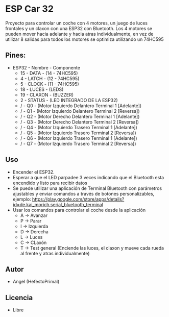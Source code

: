 # ESP Car 32

Proyecto para controlar un coche con 4 motores, un juego de luces frontales 
y un claxon con una ESP32 con Bluetooth. Los 4 motores se pueden mover hacia
adelante y hacia atras individualmente, en vez de utilizar 8 salidas para
todos los motores se optimiza utilizando un 74HC595

## Pines:
  - ESP32 - Nombre - Componente
    * 15 - DATA   - (14 - 74HC595)
    * 4  - LATCH  - (12 - 74HC595)
    * 5  - CLOCK  - (11 - 74HC595)
    * 18 - LUCES  - (LEDS)
    * 19 - CLAXON - (BUZZER)
    * 2  - STATUS - (LED INTEGRADO DE LA ESP32)
    * /  -   Q0   - (Motor Izquierdo Delantero Terminal 1 [Adelante])
    * /  -   Q1   - (Motor Izquierdo Delantero Terminal 2 [Reversa])
    * /  -   Q2   - (Motor Derecho Delantero Terminal 1 [Adelante])
    * /  -   Q3   - (Motor Derecho Delantero Terminal 2 [Reversa])
    * /  -   Q4   - (Motor Izquierdo Trasero Terminal 1 [Adelante])
    * /  -   Q5   - (Motor Izquierdo Trasero Terminal 2 [Reversa])
    * /  -   Q6   - (Motor Izquierdo Trasero Terminal 1 [Adelante])
    * /  -   Q7   - (Motor Izquierdo Trasero Terminal 2 [Reversa])

## Uso

 - Encender el ESP32.
 - Esperar a que el LED parpadee 3 veces indicando que el Bluetooth esta encendido y listo para recibir datos
 - Se puede utilizar una aplicación de Terminal Bluetooth con parámetros ajustables y enviar comandos a través de botones personalizables, ejemplo: 
 https://play.google.com/store/apps/details?id=de.kai_morich.serial_bluetooth_terminal
 - Usar los comandos para controlar el coche desde la aplicación
   - A -> Avanzar
   - P -> Parar
   - I -> Izquierda
   - D -> Derecha
   - L -> Luces
   - C -> CLaxón
   - T -> Test general (Enciende las luces, el claxon y mueve cada rueda al frente y atras individualmente)

## Autor

 - Angel (HefestoPrimal)

## Licencia

 - Libre
